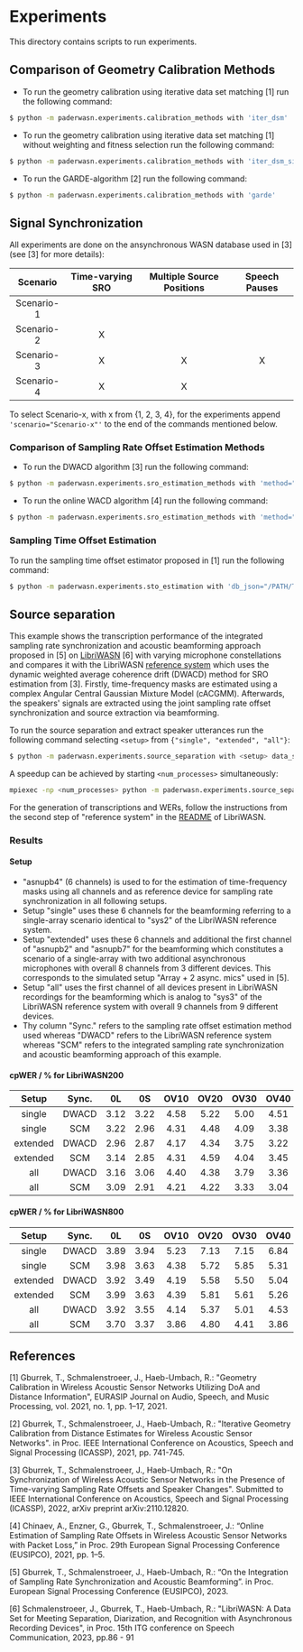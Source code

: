 # Experiments
This directory contains scripts to run experiments.

## Comparison of Geometry Calibration Methods
- To run the geometry calibration using iterative data set matching [1] run
the following command:
```bash 
$ python -m paderwasn.experiments.calibration_methods with 'iter_dsm'
``` 
- To run the geometry calibration using iterative data set matching [1] without 
weighting and fitness selection run the following command:
```bash 
$ python -m paderwasn.experiments.calibration_methods with 'iter_dsm_simple'
``` 
- To run the GARDE-algorithm [2] run the following command:
```bash 
$ python -m paderwasn.experiments.calibration_methods with 'garde'
``` 
## Signal Synchronization
All experiments are done on the ansynchronous WASN database used in [3] (see [3] for more details):

| Scenario | Time-varying SRO | Multiple Source Positions | Speech Pauses |
| :-----------: | :-----------: |  :-----------: |  :-----------: |
| Scenario-1  | | | |
| Scenario-2  | X | | |
| Scenario-3  | X | X | X |
| Scenario-4  | X | X | |

To select Scenario-x, with x from {1, 2, 3, 4}, for the experiments append
``` 'scenario="Scenario-x"' ``` to the end of the commands mentioned below.

### Comparison of Sampling Rate Offset Estimation Methods
- To run the DWACD algorithm [3] run the following command:
```bash 
$ python -m paderwasn.experiments.sro_estimation_methods with 'method="DWACD"' 'db_json="/PATH/TO/ASYC_WASN_DB_JSON/"'
``` 
- To run the online WACD algorithm [4] run the following command:
```bash 
$ python -m paderwasn.experiments.sro_estimation_methods with 'method="online WACD"' 'db_json="/PATH/TO/ASYC_WASN_DB_JSON/"'
``` 

### Sampling Time Offset Estimation
To run the  sampling time offset estimator proposed in  [1] run the following command:
```bash 
$ python -m paderwasn.experiments.sto_estimation with 'db_json="/PATH/TO/ASYC_WASN_DB_JSON/"'
``` 

## Source separation
This example shows the transcription performance of the integrated sampling rate synchronization and acoustic beamforming approach proposed in [5]
on [LibriWASN](https://github.com/fgnt/libriwasn/blob/main/libriwasn/reference_system/separate_sources.py]) [6] with varying microphone constellations
and compares it with the LibriWASN [reference system](https://github.com/fgnt/libriwasn/blob/main/libriwasn/reference_system/separate_sources.py) which uses the dynamic weighted average coherence
drift (DWACD) method for SRO estimation from [3].
Firstly, time-frequency masks are estimated using a complex Angular Central Gaussian Mixture Model (cACGMM).
Afterwards, the speakers' signals are extracted using the joint sampling rate offset synchronization and source extraction via beamforming.


To run the source separation and extract speaker utterances run the following command selecting `<setup>` from `{"single", "extended", "all"}`:
```bash 
$ python -m paderwasn.experiments.source_separation with <setup> data_set="libriwasn200" storage_dir=/path/to/storage_diretory db_json=/path/to/libriwasn.json
```
A speedup can be achieved by  starting `<num_processes>` simultaneously:
```bash
mpiexec -np <num_processes> python -m paderwasn.experiments.source_separation with <setup> data_set="libriwasn800" storage_dir=/path/to/storage_diretory db_json=/path/to/libriwasn.json
``` 
For the generation of transcriptions and WERs, follow the instructions from the second step of "reference system" in  the [README](https://github.com/fgnt/libriwasn?tab=readme-ov-file#reference-sytem) of LibriWASN.

### Results
#### Setup
- "asnupb4" (6 channels) is used to for the estimation of time-frequency masks using all channels and as reference device for sampling rate synchronization in all following setups.
- Setup "single" uses these 6 channels for the beamforming referring to a single-array scenario identical to "sys2" of the LibriWASN reference system.
- Setup "extended" uses these 6 channels and additional the first channel of "asnupb2" and "asnupb7" for the beamforming which constitutes a scenario of a single-array with two additional asynchronous microphones with overall 8 channels from 3 different devices. This corresponds to the simulated setup "Array + 2 async. mics" used in [5]. 
- Setup "all" uses the first channel of all devices present in LibriWASN recordings for the beamforming which is analog to "sys3" of the LibriWASN reference system with overall 9 channels from 9 different devices.
- Thy column "Sync." refers to the sampling rate offset estimation method used whereas "DWACD" refers to the LibriWASN reference system whereas "SCM" refers to the  integrated sampling rate synchronization and acoustic beamforming approach of this example. 

#### cpWER / % for LibriWASN200  
|  Setup   | Sync. |  0L  | 0S | OV10 | OV20 | OV30 | OV40 | Avg. |
|:--------:|:-----:|:----:|:----:|:----:|:----:|:----:|:----:|:----:|
|  single  | DWACD | 3.12 | 3.22 | 4.58 | 5.22 | 5.00 | 4.51 | 4.38 |
|  single  |  SCM  | 3.22 | 2.96 | 4.31 | 4.48 | 4.09 | 3.38 | 3.78 |
| extended | DWACD | 2.96 | 2.87 | 4.17 | 4.34 | 3.75 | 3.22 | 3.59 |
| extended |  SCM  | 3.14 | 2.85 | 4.31 | 4.59 | 4.04 | 3.45 | 3.77 |
|   all    | DWACD | 3.16 | 3.06 | 4.40 | 4.38 | 3.79 | 3.36 | 3.72 |
|   all    |  SCM  | 3.09 | 2.91 | 4.21 | 4.22 | 3.33 | 3.04 | 3.48 |

#### cpWER / % for LibriWASN800 
|  Setup   | Sync. |  0L  |  0S  | OV10 | OV20 | OV30 | OV40 | Avg. |
|:--------:|:-----:|:----:|:----:|:----:|:----:|:----:|:----:|:----:|
|  single  | DWACD | 3.89 | 3.94 | 5.23 | 7.13 | 7.15 | 6.84 | 5.89 |
|  single  |  SCM  | 3.98 | 3.63 | 4.38 | 5.72 | 5.85 | 5.31 | 4.92 |
| extended | DWACD | 3.92 | 3.49 | 4.19 | 5.58 | 5.50 | 5.04 | 4.71 |
| extended |  SCM  | 3.99 | 3.63 | 4.39 | 5.81 | 5.61 | 5.26 | 4.88 |
|   all    | DWACD | 3.92 | 3.55 | 4.14 | 5.37 | 5.01 | 4.53 | 4.48 |
|   all    |  SCM  | 3.70 | 3.37 | 3.86 | 4.80 | 4.41 | 3.86 | 4.03 |


## References
[1] Gburrek, T., Schmalenstroeer, J., Haeb-Umbach, R.: "Geometry Calibration in
Wireless Acoustic Sensor Networks Utilizing DoA and Distance Information", 
EURASIP Journal on Audio, Speech, and Music Processing, vol. 2021, no. 1,
pp. 1–17, 2021.

[2] Gburrek, T., Schmalenstroeer, J., Haeb-Umbach, R.: "Iterative Geometry
Calibration from Distance Estimates for Wireless Acoustic Sensor Networks". in
Proc. IEEE International Conference on Acoustics, Speech and Signal Processing
(ICASSP), 2021, pp. 741-745.

[3] Gburrek, T., Schmalenstroeer, J., Haeb-Umbach, R.: "On Synchronization of
Wireless Acoustic Sensor Networks in the Presence of Time-varying Sampling Rate
Offsets and Speaker Changes". Submitted to IEEE International Conference on
Acoustics, Speech and Signal Processing (ICASSP), 2022, arXiv preprint
arXiv:2110.12820.

[4] Chinaev, A., Enzner, G., Gburrek, T., Schmalenstroeer, J.:
“Online Estimation of Sampling Rate Offsets in Wireless Acoustic Sensor
Networks with Packet Loss,” in Proc. 29th European Signal Processing Conference
(EUSIPCO), 2021, pp. 1–5.

[5]  Gburrek, T., Schmalenstroeer, J., Haeb-Umbach, R.:
“On the Integration of Sampling Rate Synchronization and Acoustic Beamforming”. in Proc. European Signal Processing Conference
(EUSIPCO), 2023.

[6] Schmalenstroeer, J., Gburrek, T., Haeb-Umbach, R.:
"LibriWASN: A Data Set for Meeting Separation, Diarization, and Recognition with Asynchronous Recording Devices",
in Proc. 15th ITG conference on Speech Communication, 2023, pp.86 - 91
